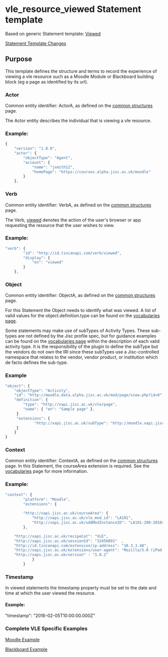 # vle_resource_viewed Statement template

Based on generic Statement template: [Viewed](/generic/view.md)

[Statement Template Changes](/version_changes.md#vle-resource-viewed)

## Purpose
This template defines the structure and terms to record the experience of viewing a vle resource such as a Moodle Module or Blackboard building block (eg a page as identified by its url).

### Actor
Common entity identifier:  ActorA, as defined on the [common structures](/common_structures.md#actora) page.

The Actor entity describes the individual that is viewing a vle resource.

### Example:

``` Javascript
{
    "version": "1.0.0",
    "actor": {
        "objectType": "Agent",
        "account": {
            "name": "jsmith12",
            "homePage": "https://courses.alpha.jisc.ac.uk/moodle"
        }
    },
```

### Verb
Common entity identifier: VerbA, as defined on the [common structures](/common_structures.md#verba) page.

The Verb, [viewed](/vocabulary.md#verb) denotes the action of the user's browser or app requesting the resource that the user wishes to view.

### Example:

``` javascript
"verb": {
        "id": "http://id.tincanapi.com/verb/viewed",
        "display": {
            "en": "viewed"
        }
    },
```
### Object
Common entity identifier: ObjectA, as defined on the [common structures](/common_structures.md#objecta) page.

For this Statement the Object needs to identify what was viewed. A list of valid values for the object.definition.type can be found on the [vocabularies page](/vocabulary.md#activity-types).

Some statements may make use of subTypes of Activity Types. These sub-types are not defined by the Jisc profile spec, but for guidance examples can be found on the [vocabularies page](/vocabulary.md#activity-types) within the description of each valid activity type. It is the responsibility of the plugin to define the subType but the vendors do not own the IRI since these subTypes use a Jisc-controlled namespace that relates to the vendor, vendor product, or institution which de facto defines the sub-type.


### Example

``` javascript
"object": {
	"objectType": "Activity",
	"id": "http://moodle.data.alpha.jisc.ac.uk/mod/page/view.php?id=9" 	 	
	"definition": {
		"type": "http://xapi.jisc.ac.uk/vle/page",			
		"name": { "en": "Sample page" },			   
	 }
	 "extensions": {
     		 "http://xapi.jisc.ac.uk/subType": "http://moodle.xapi.jisc.ac.uk/page"
	 }
    }
}
```

### Context

Common entity identifier: ContextA, as defined on the [common structures](/common_structures.md#contexta) page. In this Statement, the courseArea extension is required. See the [vocabularies](/vocabulary.md#coursearea) page for more information.

### Example:

``` javascript
"context": {
        "platform": "Moodle",
        "extensions": {
	
      	"http://xapi.jisc.ac.uk/courseArea": {
			"http://xapi.jisc.ac.uk/vle_mod_id": "LA101",
			"http://xapi.jisc.ac.uk/uddModInstanceID": "LA101-200-2016S1-0"
		},

    "http://xapi.jisc.ac.uk/recipeCat": "VLE",				
	"http://xapi.jisc.ac.uk/sessionId": "32456891"  ,
	"http://id.tincanapi.com/extension/ip-address": "10.3.3.48",
    "http://xapi.jisc.ac.uk/extensions/user-agent": "Mozilla/5.0 (iPad; U; CPU OS 3_2_1 like Mac OS X; en-us) AppleWebKit/531.21.10 (KHTML, like Gecko) Mobile/7B405",
	"http://xapi.jisc.ac.uk/version" : "1.0.2"
			}
        }
```

### Timestamp

In viewed statements the timestamp property must be set to the date and time at which the user viewed the resource.

#### Example:

 "timestamp": "2016-02-05T10:00:00.000Z"


### Complete VLE Specific Examples
[Moodle Example](/vle/moodle/moduleview.js)

[Blackboard Example](/vle/blackboard/course_content_access.json)
